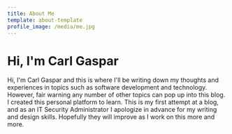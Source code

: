 ```yaml
---
title: About Me
template: about-template
profile_image: /media/me.jpg
---
```

# Hi, I'm Carl Gaspar

Hi, I'm Carl Gaspar and this is where I'll be writing down my thoughts and experiences in topics such as software development and technology. However, fair warning any number of other topics can pop up into this blog. I created this personal platform to learn. This is my first attempt at a blog, and as an IT Security Administrator I apologize in advance for my writing and design skills. Hopefully they will improve as I work on this more and more.